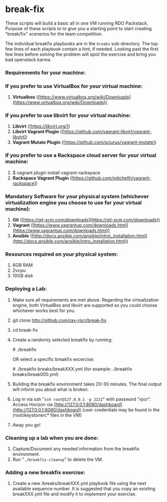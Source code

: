 # break-fix

These scripts will build a basic all in one VM running RDO Packstack. Purpose of these scripts to to give you a starting point to start creating "break/fix" scenerios for the team competition.

The individual breakfix playbooks are in the `breaks` sub-directory.  The top few lines of each playbook contain a hint, if needed.  Looking past the first few lines before solving the problem will spoil the exercise and bring you bad openstack karma.

### Requirements for your machine:

### If you prefer to use VirtualBox for your virtual machine:

 1. **Virtualbox** ([https://www.virtualbox.org/wiki/Downloads](https://www.virtualbox.org/wiki/Downloads))

### If you prefer to use libvirt for your virtual machine:

 1. **Libvirt** ([https://libvirt.org/])
 2. **Libvirt Vagrant Plugin** ([https://github.com/vagrant-libvirt/vagrant-libvirt])
 3. **Vagrant Mutate Plugin** ([https://github.com/sciurus/vagrant-mutate])

### If you prefer to use a Rackspace cloud server for your virtual machine:

 1. $ vagrant plugin install vagrant-rackspace
 2. **Rackspace Vagrant Plugin** ([https://github.com/mitchellh/vagrant-rackspace])

### Mandatory Software for your physical system (whichever virtualization engine you choose to use for your virtual machine):
 1. **Git** ([https://git-scm.com/downloads](https://git-scm.com/downloads))
 2. **Vagrant** ([https://www.vagrantup.com/downloads.html](https://www.vagrantup.com/downloads.html))
 3. **Ansible** ([http://docs.ansible.com/ansible/intro\_installation.html](http://docs.ansible.com/ansible/intro_installation.html))

### Resources required on your physical system:
 1. 6GB RAM
 2. 2vcpu
 3. 10GB disk

### Deploying a Lab:
 1. Make sure all requirements are met above. Regarding the virtualization engine, both VirtualBox and libvirt are supported so you could choose whichever works best for you.
 2. git clone http://github.com/rax-rpcr/break-fix
 3. cd break-fix
 4. Create a randomly selected breakfix by running:

    \# ./breakfix

    OR select a specific breakfix excercise:

    \# ./breakfix breaks/breakXXX.yml (for example: ./breakfix breaks/break000.yml)
 5. Building the breakfix environment takes 20-30 minutes.  The final output will inform you about what is broken.
 6. Log in via ssh "`ssh root@127.0.0.1 -p 2222`" with password "rpcr". Access Horizon via [http://127.0.0.1:8080/dashboard](http://127.0.0.1:8080/dashboard)  (user credentials may be found in the /root/keystonerc\* files in the VM)
 7. Away you go!

### Cleaning up a lab when you are done:
 1. Capture/Document any needed information from the breakfix environment.
 2. Run "`./breakfix-cleanup`" to delete the VM.

### Adding a new breakfix exercise:
 1. Create a new /breaks/breakXXX.yml playbook file using the next available sequence number.  It is suggested that you copy an existing breakXXX.yml file and modify it to implement your exercise.
